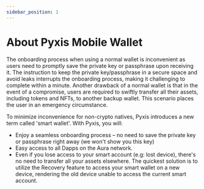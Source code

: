 ```yaml
---
sidebar_position: 1
---
```

# About Pyxis Mobile Wallet

The onboarding process when using a normal wallet is inconvenient as users need to promptly save the private key or passphrase upon receiving it. The instruction to keep the private key/passphrase in a secure space and avoid leaks interrupts the onboarding process, making it challenging to complete within a minute.
Another drawback of a normal wallet is that in the event of a compromise, users are required to swiftly transfer all their assets, including tokens and NFTs, to another backup wallet. This scenario places the user in an emergency circumstance.

To minimize inconvenience for non-crypto natives, Pyxis introduces a new term called 'smart wallet'. With Pyxis, you will:

- Enjoy a seamless onboarding process – no need to save the private key or passphrase right away (we won't show you this key)
- Easy access to all Dapps on the Aura network.
- Even if you lose access to your smart account (e.g: lost device), there's no need to transfer all your assets elsewhere. The quickest solution is to utilize the Recovery feature to access your smart wallet on a new device, rendering the old device unable to access the current smart account.